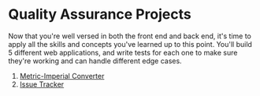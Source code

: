 # Quality Assurance Projects

Now that you're well versed in both the front end and back end, it's time to apply all the skills and concepts you've learned up to this point. You'll build 5 different web applications, and write tests for each one to make sure they're working and can handle different edge cases.

1. [Metric-Imperial Converter](https://github.com/HOuadhour/Metric-Imperial-Converter)
2. [Issue Tracker](https://github.com/HOuadhour/Issue-Tracker)
